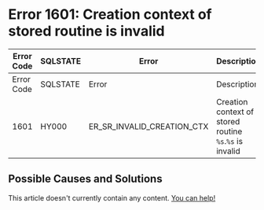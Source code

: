 
# Error 1601: Creation context of stored routine is invalid


| Error Code | SQLSTATE | Error | Description |
| --- | --- | --- | --- |
| Error Code | SQLSTATE | Error | Description |
| 1601 | HY000 | ER_SR_INVALID_CREATION_CTX | Creation context of stored routine `%s`.`%s` is invalid |




## Possible Causes and Solutions


This article doesn't currently contain any content. [You can help!](/en/writing-and-editing-knowledge-base-articles/)

